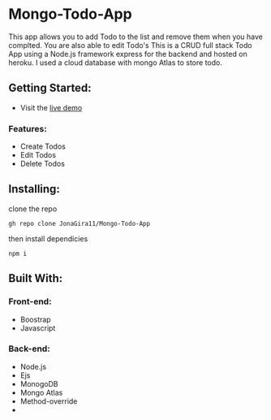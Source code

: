 # Mongo-Todo-App

This app allows you to add Todo to the list and remove them when you have complted. You are also able to edit Todo's
This is a CRUD full stack Todo App using a Node.js framework express for the backend and hosted on heroku. I used a cloud database 
with mongo Atlas to store todo.

## Getting Started: 

- Visit the [live demo](https://sheltered-anchorage-79400.herokuapp.com/todos)
### Features:
- Create Todos
- Edit Todos
- Delete Todos

## Installing: 

clone the repo 
```
gh repo clone JonaGira11/Mongo-Todo-App

```
then install dependicies

```
npm i
```
## Built With:

### Front-end:
- Boostrap
- Javascript

### Back-end:
- Node.js
- Ejs
- MonogoDB 
- Mongo Atlas
- Method-override
- 


